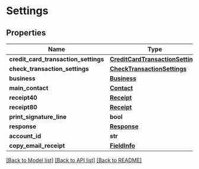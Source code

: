 # Settings

## Properties
Name | Type | Description | Notes
------------ | ------------- | ------------- | -------------
**credit_card_transaction_settings** | [**CreditCardTransactionSettings**](CreditCardTransactionSettings.md) |  | [optional] 
**check_transaction_settings** | [**CheckTransactionSettings**](CheckTransactionSettings.md) |  | [optional] 
**business** | [**Business**](Business.md) |  | [optional] 
**main_contact** | [**Contact**](Contact.md) |  | [optional] 
**receipt40** | [**Receipt**](Receipt.md) |  | [optional] 
**receipt80** | [**Receipt**](Receipt.md) |  | [optional] 
**print_signature_line** | **bool** |  | [optional] 
**response** | [**Response**](Response.md) |  | [optional] 
**account_id** | **str** |  | [optional] 
**copy_email_receipt** | [**FieldInfo**](FieldInfo.md) |  | [optional] 

[[Back to Model list]](../README.md#documentation-for-models) [[Back to API list]](../README.md#documentation-for-api-endpoints) [[Back to README]](../README.md)

